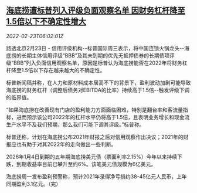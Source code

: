 <!--1645597863000-->
[海底捞遭标普列入评级负面观察名单 因财务杠杆降至1.5倍以下不确定性增大](https://cn.reuters.com/article/haidilao-sp-aaa-negative-list-0223-idCNKBS2KS0AF)
------

<div><i>2022-02-23T06:02:01Z</i></div><p>路透北京2月23日 - 信用评级机构--标普国际周三表示，将中国连锁火锅龙头--海底捞的长期主体信用评级“BBB”及其未到期的优先无抵押债券的长期债项评级“BBB”列入负面信用观察名单，原因是标普认为海底捞能否在2022年将财务杠杆降至1.5倍以下存在越来越大的不确定性。</p><p>标普新闻稿并称，在人力和原材料成本居高不下的背景下，盈利波动加剧可能导致海底捞的财务杠杆（调整后债务对EBITDA的比率）持续高于1.5倍--触发评级下调的临界值。</p><p>“如果海底捞在改善现有门店的盈利能力方面面临困难，特别是翻台率和客流量指标，进而预示该公司2022年的杠杆水平仍将高于1.5倍，且表明业务增长和现金流生产水平不及我们预期，那么我们可能下调其评级。”标普称。</p><p>标普还称，计划在海底捞公布2021年财报之后对信用观察作出决议；2021年的财报应也有助于对其2022年的走向做出一些判断。</p><p>2026年1月4日到期的五年期海底捞美元债（票面利率2.15%）今年以来持续下跌，到期收益率目前已攀升至约6%。该笔美元债规模为6亿美元。</p><p>海底捞周一发布盈利预警称，预计2021年录得净亏损约38-45亿元人民币，上年同期盈利3.1亿元。（完）</p>
